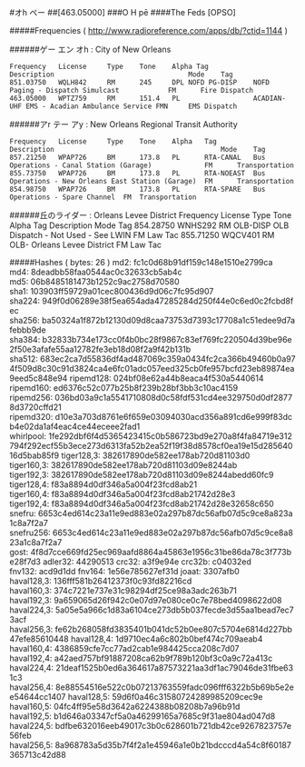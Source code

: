 #オh ペー
##[463.05000]
###O H pē
####The Feds [OPSO]

#####Frequencies ( http://www.radioreference.com/apps/db/?ctid=1144 )

######ゲー エン オh : City of New Orleans
```
Frequency 	License 	Type 	Tone 	Alpha Tag 			Description 								Mode 	Tag 
851.03750 	WQLH842 	RM		245 	DPL	NOFD PG-DISP	NOFD Paging - Dispatch Simulcast 			FM 		Fire Dispatch 
463.05000 	WPTZ759 	RM		151.4 	PL					ACADIAN-UHF	EMS - Acadian Ambulance Service FMN 	EMS Dispatch 

```

######アr テー アy : New Orleans Regional Transit Authority
```
Frequency 	License 	Type 	Tone 	Alpha	Tag 		Description 										Mode 	Tag 
857.21250 	WPAP726 	BM		173.8	PL		RTA-CANAL	Bus Operations - Canal Station (Garage) 			FM 		Transportation 
855.73750 	WPAP726 	BM		173.8	PL		RTA-NOEAST	Bus Operations - New Orleans East Station (Garage) 	FM 		Transportation 
854.98750 	WPAP726 	BM		173.8	PL		RTA-SPARE	Bus Operations - Spare Channel 	FM 	Transportation 

```

######丘のライダー : Orleans Levee District
Frequency 	License 	Type 	Tone 		Alpha Tag 	Description 					Mode 	Tag 
854.28750 	WNHS292 	RM		OLB-DISP	OLB 		Dispatch - Not Used - See LWIN 	FM 	Law Tac 
855.71250 	WQCV401 	RM		OLB-					Orleans Levee District			FM 	Law Tac 


#####Hashes ( bytes: 26 )
md2: fc1c0d68b91df159c148e1510e2799ca
md4: 8deadbb58faa0544ac0c32633cb5ab4c
md5: 06b8485181473b1252c9ac2758d70580
sha1: 103903ff59729a01cec800436d9d06c7fc95d907
sha224: 949f0d06289e38f5ea654ada47285284d250f44e0c6ed0c2fcbd8fec
sha256: ba50324a1f872b12130d09d8caa73753d7393c17708a1c51edee9d7afebbb9de
sha384: b32833b734e173cc0f4b0bc28f9867c83ef769fc220504d39be96e2f50e3afafe55aa12782fe3eb18d08f2a9f42b131b
sha512: 683ec2ca7d55836df4ad487069c359a0434fc2ca366b49460b0a974f509d8c30c91d3824ca4e6fc01adc057eed325cb0fe957bcfd23eb89874ea9eed5c848e94
ripemd128: 024bf08e62a44b8eaca4f530a5440614
ripemd160: ed6376c52c077b25b8f239b28bf3bb3c10ac4159
ripemd256: 036bd03a9c1a5541710808d0c58fdf531cd4ee329750d0df28778d3720cffd21
ripemd320: d10e3a703d8761e6f659e03094030acd356a891cd6e999f83dcb4e02da1af4eac4ce44eceee2fad1
whirlpool: 1fe292dbf6f4d5365423415c0b586723bd9e270a8f4fa84719e312794f292ecf55b3ece273d6313fa52b2ea52f19f38d8578cf0ea19e15d28564016d5bab85f9
tiger128,3: 382617890de582ee178ab720d81103d0
tiger160,3: 382617890de582ee178ab720d81103d09e8244ab
tiger192,3: 382617890de582ee178ab720d81103d09e8244abedd60fc9
tiger128,4: f83a8894d0df346a5a004f23fcd8ab21
tiger160,4: f83a8894d0df346a5a004f23fcd8ab21742d28e3
tiger192,4: f83a8894d0df346a5a004f23fcd8ab21742d28e32658c650
snefru: 6653c4ed614c23a11e9ed883e02a297b87dc56afb07d5c9ce8a823a1c8a7f2a7
snefru256: 6653c4ed614c23a11e9ed883e02a297b87dc56afb07d5c9ce8a823a1c8a7f2a7
gost: 4f8d7cce669fd25ec969aafd8864a45863e1956c31be86da78c3f773be28f7d3
adler32: 44290513
crc32: a3f9e94e
crc32b: c04032ed
fnv132: acd9d1dd
fnv164: 1e56e785627ef31d
joaat: 3307afb0
haval128,3: 136fff581b26412373f0c93fd82216cd
haval160,3: 374c7221e737e31c98294df25ce98a3adc263b71
haval192,3: 9a659065d26f942c0e07d97e080ce0c7e78bed4098622d08
haval224,3: 5a05e5a966c1d83a6104ce273db5b037fecde3d55aa1bead7ec73acf
haval256,3: fe62b268058fd3835401b041dc52b0ee807c5704e6814d227bb47efe85610448
haval128,4: 1d9710ec4a6c802b0bef474c709aeab4
haval160,4: 4386859cfe7cc77ad2cab1e984425cca208c7d07
haval192,4: a42aed757bf91887208ca62b9f789b120bf3c0a9c72a413c
haval224,4: 21deaf1525b0ed6a364617a87573221aa3df1ac79046de31fbe631c3
haval256,4: 8e88554516e522c0b07213763559fadc096fff6322b5b69b5e2ee54644cc1407
haval128,5: 59d6f0a46c31580724289985209cec9e
haval160,5: 04fc4ff95e58d3642a6224388b08208b7a96b91d
haval192,5: b1d646a03347cf5a0a46299165a7685c9f31ae804ad047d8
haval224,5: bdfbe632016eeb49017c3b0c628601b721db42ce9267823757e56feb
haval256,5: 8a968783a5d35b7f4f2a1e45946a1e0b21bdcccd4a54c8f60187365713c42d88
